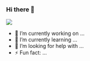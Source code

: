### Hi there 👋





![](https://github-readme-stats.vercel.app/api?username=Barca0412)


- 🔭 I’m currently working on ...
- 🌱 I’m currently learning ...
- 🤔 I’m looking for help with ...
- ⚡ Fun fact: ...


<!--
**Barca0412/Barca0412** is a ✨ _special_ ✨ repository because its `README.md` (this file) appears on your GitHub profile.

Here are some ideas to get you started:

- 🔭 I’m currently working on ...
- 🌱 I’m currently learning ...
- 👯 I’m looking to collaborate on ...
- 🤔 I’m looking for help with ...
- 💬 Ask me about ...
- 📫 How to reach me: ...
- 😄 Pronouns: ...
- ⚡ Fun fact: ...
-->
